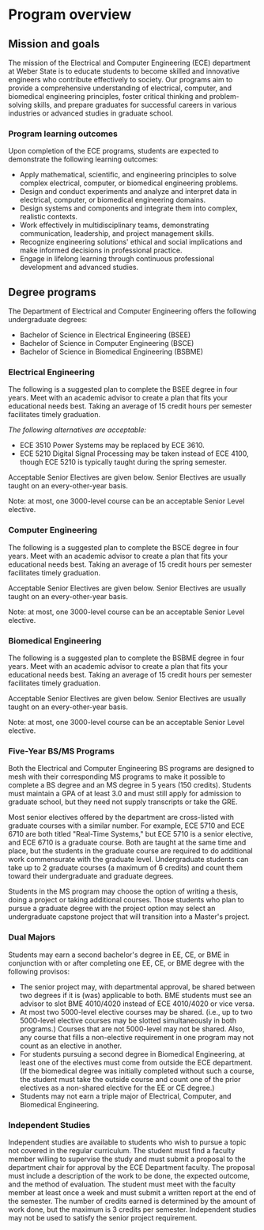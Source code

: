 <!-- filepath: /Users/gibbons/Dropbox/Documents/Work/weber/forms/ece-department-handbook/markdown/03_program.md -->

# Program overview

## Mission and goals

The mission of the Electrical and Computer Engineering (ECE) department at Weber State is to educate students to become skilled and innovative engineers who contribute effectively to society. Our programs aim to provide a comprehensive understanding of electrical, computer, and biomedical engineering principles, foster critical thinking and problem-solving skills, and prepare graduates for successful careers in various industries or advanced studies in graduate school.

### Program learning outcomes

Upon completion of the ECE programs, students are expected to demonstrate the following learning outcomes:

- Apply mathematical, scientific, and engineering principles to solve complex electrical, computer, or biomedical engineering problems.
- Design and conduct experiments and analyze and interpret data in electrical, computer, or biomedical engineering domains.
- Design systems and components and integrate them into complex, realistic contexts.
- Work effectively in multidisciplinary teams, demonstrating communication, leadership, and project management skills.
- Recognize engineering solutions' ethical and social implications and make informed decisions in professional practice.
- Engage in lifelong learning through continuous professional development and advanced studies.

## Degree programs

The Department of Electrical and Computer Engineering offers the following undergraduate degrees:

- Bachelor of Science in Electrical Engineering (BSEE)
- Bachelor of Science in Computer Engineering (BSCE)
- Bachelor of Science in Biomedical Engineering (BSBME)

### Electrical Engineering

The following is a suggested plan to complete the BSEE degree in four years. Meet with an academic advisor to create a plan that fits your educational needs best. Taking an average of 15 credit hours per semester facilitates timely graduation.

<!-- Table: See assets/ee_grad_table.tex for details -->

*The following alternatives are acceptable:*
- ECE 3510 Power Systems may be replaced by ECE 3610.
- ECE 5210 Digital Signal Processing may be taken instead of ECE 4100, though ECE 5210 is typically taught during the spring semester.

Acceptable Senior Electives are given below. Senior Electives are usually taught on an every-other-year basis.

<!-- Table: See assets/ee_electives_table.tex for details -->

Note: at most, one 3000-level course can be an acceptable Senior Level elective.

### Computer Engineering

The following is a suggested plan to complete the BSCE degree in four years. Meet with an academic advisor to create a plan that fits your educational needs best. Taking an average of 15 credit hours per semester facilitates timely graduation.

<!-- Table: See assets/ce_grad_table.tex for details -->

Acceptable Senior Electives are given below. Senior Electives are usually taught on an every-other-year basis.

<!-- Table: See assets/ce_electives_table.tex for details -->

Note: at most, one 3000-level course can be an acceptable Senior Level elective.

### Biomedical Engineering

The following is a suggested plan to complete the BSBME degree in four years. Meet with an academic advisor to create a plan that fits your educational needs best. Taking an average of 15 credit hours per semester facilitates timely graduation.

<!-- Table: See assets/bme_grad_table.tex for details -->

Acceptable Senior Electives are given below. Senior Electives are usually taught on an every-other-year basis.

<!-- Table: See assets/bme_electives_table.tex for details -->

Note: at most, one 3000-level course can be an acceptable Senior Level elective.

### Five-Year BS/MS Programs

Both the Electrical and Computer Engineering BS programs are designed to mesh with their corresponding MS programs to make it possible to complete a BS degree and an MS degree in 5 years (150 credits). Students must maintain a GPA of at least 3.0 and must still apply for admission to graduate school, but they need not supply transcripts or take the GRE.

Most senior electives offered by the department are cross-listed with graduate courses with a similar number. For example, ECE 5710 and ECE 6710 are both titled "Real-Time Systems," but ECE 5710 is a senior elective, and ECE 6710 is a graduate course. Both are taught at the same time and place, but the students in the graduate course are required to do additional work commensurate with the graduate level. Undergraduate students can take up to 2 graduate courses (a maximum of 6 credits) and count them toward their undergraduate and graduate degrees.

Students in the MS program may choose the option of writing a thesis, doing a project or taking additional courses. Those students who plan to pursue a graduate degree with the project option may select an undergraduate capstone project that will transition into a Master's project.

### Dual Majors

Students may earn a second bachelor's degree in EE, CE, or BME in conjunction with or after completing one EE, CE, or BME degree with the following provisos:

- The senior project may, with departmental approval, be shared between two degrees if it is (was) applicable to both. BME students must see an advisor to slot BME 4010/4020 instead of ECE 4010/4020 or vice versa.
- At most two 5000-level elective courses may be shared. (i.e., up to two 5000-level elective courses may be slotted simultaneously in both programs.) Courses that are not 5000-level may not be shared. Also, any course that fills a non-elective requirement in one program may not count as an elective in another.
- For students pursuing a second degree in Biomedical Engineering, at least one of the electives must come from outside the ECE department. (If the biomedical degree was initially completed without such a course, the student must take the outside course and count one of the prior electives as a non-shared elective for the EE or CE degree.)
- Students may not earn a triple major of Electrical, Computer, and Biomedical Engineering.

### Independent Studies

Independent studies are available to students who wish to pursue a topic not covered in the regular curriculum. The student must find a faculty member willing to supervise the study and must submit a proposal to the department chair for approval by the ECE Department faculty. The proposal must include a description of the work to be done, the expected outcome, and the method of evaluation. The student must meet with the faculty member at least once a week and must submit a written report at the end of the semester. The number of credits earned is determined by the amount of work done, but the maximum is 3 credits per semester. Independent studies may not be used to satisfy the senior project requirement.
